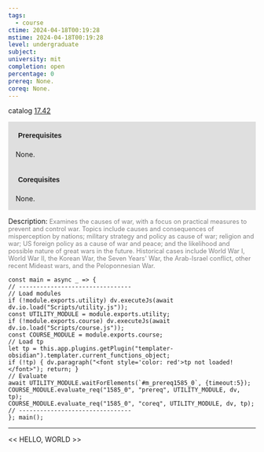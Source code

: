 ```yaml
---
tags:
  - course
ctime: 2024-04-18T00:19:28
mstime: 2024-04-18T00:19:28
level: undergraduate
subject: 
university: mit
completion: open
percentage: 0
prereq: None.
coreq: None.
---
```


catalog [17.42](http://student.mit.edu/catalog/m17b.html#17.42)

<span style="display: block; padding: 15px; background-color: rgb(100, 100, 100, 0.2);"><font id="m_prereq1585_0" style="display: block; font-family: Arial, sans-serif; font-weight: bold; padding: 5px">Prerequisites</font><br><span id="prereq1585_0">None.</span></span>
<span style="display: block; padding: 15px; background-color: rgb(100, 100, 100, 0.2);"><font id="m_coreq1585_0" style="display: block; font-family: Arial, sans-serif; font-weight: bold; padding: 5px">Corequisites</font><br><span id="coreq1585_0">None.</span></span>

<font style="">Description:</font>
<font style="color: grey; font-size: 0.8rem;">Examines the causes of war, with a focus on practical measures to prevent and control war. Topics include causes and consequences of misperception by nations; military strategy and policy as cause of war; religion and war; US foreign policy as a cause of war and peace; and the likelihood and possible nature of great wars in the future. Historical cases include World War I, World War II, the Korean War, the Seven Years' War, the Arab-Israel conflict, other recent Mideast wars, and the Peloponnesian War.</font>

```dataviewjs
const main = async _ => {
// --------------------------------
// Load modules
if (!module.exports.utility) dv.executeJs(await dv.io.load("Scripts/utility.js"));
const UTILITY_MODULE = module.exports.utility;
if (!module.exports.course) dv.executeJs(await dv.io.load("Scripts/course.js"));
const COURSE_MODULE = module.exports.course;
// Load tp
let tp = this.app.plugins.getPlugin("templater-obsidian").templater.current_functions_object;
if (!tp) { dv.paragraph("<font style='color: red'>tp not loaded!</font>"); return; }
// Evaluate
await UTILITY_MODULE.waitForElements(`#m_prereq1585_0`, {timeout:5});
COURSE_MODULE.evaluate_req("1585_0", "prereq", UTILITY_MODULE, dv, tp);
COURSE_MODULE.evaluate_req("1585_0", "coreq", UTILITY_MODULE, dv, tp);
// --------------------------------
}; main();
```

---

<< HELLO, WORLD >>

